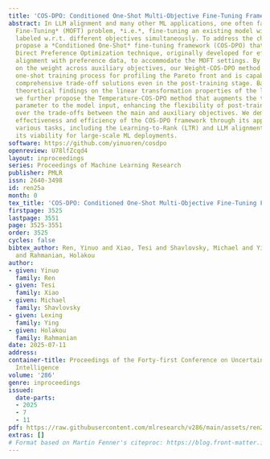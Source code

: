 ```yaml
---
title: 'COS-DPO: Conditioned One-Shot Multi-Objective Fine-Tuning Framework'
abstract: In LLM alignment and many other ML applications, one often faces the *Multi-Objective
  Fine-Tuning* (MOFT) problem, *i.e.*, fine-tuning an existing model with datasets
  labeled w.r.t. different objectives simultaneously. To address the challenge, we
  propose a *Conditioned One-Shot* fine-tuning framework (COS-DPO) that extends the
  Direct Preference Optimization technique, originally developed for efficient LLM
  alignment with preference data, to accommodate the MOFT settings. By direct conditioning
  on the weight across auxiliary objectives, our Weight-COS-DPO method enjoys an efficient
  one-shot training process for profiling the Pareto front and is capable of achieving
  comprehensive trade-off solutions even in the post-training stage. Based on our
  theoretical findings on the linear transformation properties of the loss function,
  we further propose the Temperature-COS-DPO method that augments the temperature
  parameter to the model input, enhancing the flexibility of post-training control
  over the trade-offs between the main and auxiliary objectives. We demonstrate the
  effectiveness and efficiency of the COS-DPO framework through its applications to
  various tasks, including the Learning-to-Rank (LTR) and LLM alignment tasks, highlighting
  its viability for large-scale ML deployments.
software: https://github.com/yinuoren/cosdpo
openreview: U78lfZcqd4
layout: inproceedings
series: Proceedings of Machine Learning Research
publisher: PMLR
issn: 2640-3498
id: ren25a
month: 0
tex_title: 'COS-DPO: Conditioned One-Shot Multi-Objective Fine-Tuning Framework'
firstpage: 3525
lastpage: 3551
page: 3525-3551
order: 3525
cycles: false
bibtex_author: Ren, Yinuo and Xiao, Tesi and Shavlovsky, Michael and Ying, Lexing
  and Rahmanian, Holakou
author:
- given: Yinuo
  family: Ren
- given: Tesi
  family: Xiao
- given: Michael
  family: Shavlovsky
- given: Lexing
  family: Ying
- given: Holakou
  family: Rahmanian
date: 2025-07-11
address:
container-title: Proceedings of the Forty-first Conference on Uncertainty in Artificial
  Intelligence
volume: '286'
genre: inproceedings
issued:
  date-parts:
  - 2025
  - 7
  - 11
pdf: https://raw.githubusercontent.com/mlresearch/v286/main/assets/ren25a/ren25a.pdf
extras: []
# Format based on Martin Fenner's citeproc: https://blog.front-matter.io/posts/citeproc-yaml-for-bibliographies/
---
```

